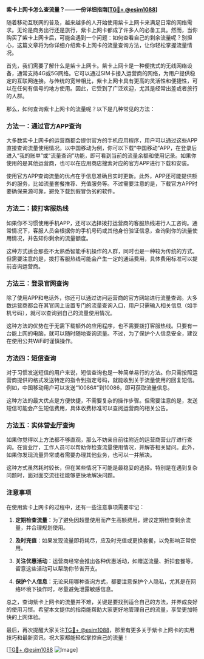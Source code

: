 **紫卡上网卡怎么查流量？——一份详细指南[[TG💪+ @esim1088](https://t.me/s/esim1088)]**

随着移动互联网的普及，越来越多的人开始使用紫卡上网卡来满足日常的网络需求。无论是商务出行还是旅行，紫卡上网卡都成了许多人的必备工具。然而，当你购买了紫卡上网卡后，可能会遇到一个问题：如何查看自己的剩余流量呢？别担心，这篇文章将为你详细介绍紫卡上网卡的流量查询方法，让你轻松掌握流量情况。

首先，我们需要了解什么是紫卡上网卡。紫卡上网卡是一种便携式的无线网络设备，通常支持4G或5G网络。它可以通过SIM卡接入运营商的网络，为用户提供稳定的互联网连接。与传统的宽带相比，紫卡上网卡具有更高的灵活性和便捷性，可以在任何有信号的地方使用。因此，它受到了广泛欢迎，尤其是经常出差或者旅行的人群。

那么，如何查询紫卡上网卡的流量呢？以下是几种常见的方法：

### 方法一：通过官方APP查询

大多数紫卡上网卡的运营商都会提供官方的手机应用程序，用户可以通过这些APP直接查询流量使用情况。以中国移动为例，你可以下载“中国移动”APP，在登录后进入“我的账单”或“流量查询”功能，即可看到当前的流量余额和使用记录。如果你使用的是其他运营商，也可以在应用商店搜索对应的官方APP进行下载和安装。

使用官方APP查询流量的优点在于信息准确且实时更新。此外，APP还可能提供额外的服务，比如流量套餐推荐、充值服务等。不过需要注意的是，下载官方APP时要确保来源可靠，避免下载到假冒伪劣的软件。

### 方法二：拨打客服热线

如果你不习惯使用手机APP，还可以选择拨打运营商的客服热线进行人工咨询。通常情况下，客服人员会根据你的手机号码或其他身份验证信息，查询到你的流量使用情况，并告知你剩余的流量额度。

这种方式适合那些不太熟悉智能手机操作的人群，同时也是一种较为传统的方式。但需要注意的是，拨打客服热线可能会产生一定的通话费用，具体费用标准可以提前咨询运营商。

### 方法三：登录官网查询

除了使用APP和电话外，你还可以通过访问运营商的官方网站进行流量查询。大多数运营商都会在其官网上设置专门的流量查询入口，用户只需输入相关信息（如手机号码），就可以查询到自己的流量使用情况。

这种方法的优势在于无需下载额外的应用程序，也不需要拨打客服热线。只要有一台能上网的电脑，就可以随时随地查询流量。不过，为了保护个人信息安全，建议在使用公共WiFi时谨慎操作。

### 方法四：短信查询

对于习惯发送短信的用户来说，短信查询也是一种简单易行的方法。你只需按照运营商提供的格式发送特定的指令到指定号码，就能收到关于流量使用的回复短信。例如，中国移动用户可以发送“10086#”到10086，即可获取流量信息。

这种方法的最大优点是方便快捷，不需要复杂的操作步骤。但需要注意的是，发送短信可能会产生短信费用，具体收费标准可以查阅运营商的相关公告。

### 方法五：实体营业厅查询

如果你觉得以上方法都不够直观，那么不妨亲自前往附近的运营商营业厅进行查询。在营业厅，工作人员可以帮助你检查流量使用情况，并解答相关疑问。此外，如果你发现流量异常或者需要办理其他业务，也可以一并解决。

这种方式虽然耗时较长，但在某些情况下可能是最稳妥的选择。特别是在遇到复杂问题时，面对面交流往往能够更快地解决问题。

### 注意事项

在使用紫卡上网卡的过程中，还有一些注意事项需要牢记：

1. **定期检查流量**：为了避免因超量使用而产生高额费用，建议定期检查剩余流量，并合理规划使用。
   
2. **及时充值**：如果发现流量即将耗尽，应及时充值或更换套餐，以免影响正常使用。

3. **关注优惠活动**：运营商经常会推出各种优惠活动，如赠送流量、折扣套餐等，留意这些活动可以帮助你节省开支。

4. **保护个人信息**：无论采用哪种查询方式，都要注意保护个人隐私，尤其是在网络环境下操作时，尽量避免泄露敏感信息。

总之，查询紫卡上网卡的流量并不难，关键是要找到适合自己的方法，并养成良好的使用习惯。希望本文提供的指南能帮助大家更好地管理自己的流量，享受更加畅快的上网体验。

最后，再次提醒大家关注[TG💪+ @esim1088](https://t.me/s/esim1088)，那里有更多关于紫卡上网卡的实用技巧和最新资讯。祝大家都能轻松掌控自己的流量！

[[TG💪+ @esim1088](https://t.me/s/esim1088) ![Image](https://i.postimg.cc/4NQfJmqS/Snipaste-2025-05-13-00-14-12.png)]
